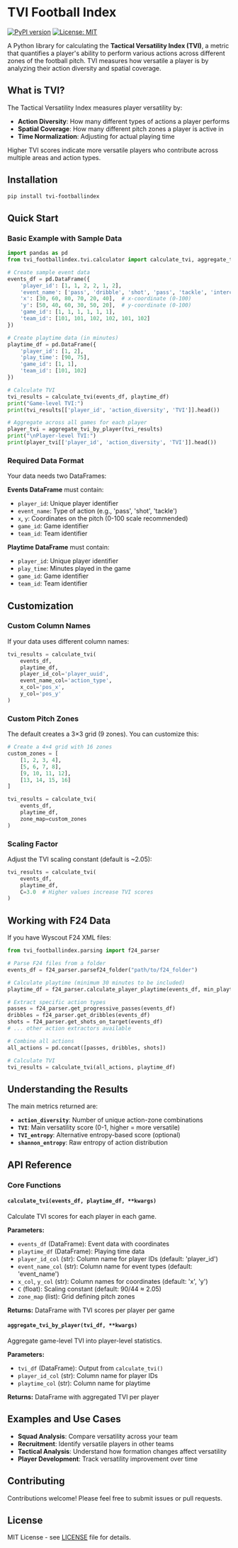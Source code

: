 # TVI Football Index

[![PyPI version](https://badge.fury.io/py/tvi-footballindex.svg)](https://badge.fury.io/py/tvi-footballindex)
[![License: MIT](https://img.shields.io/badge/License-MIT-yellow.svg)](https://opensource.org/licenses/MIT)

A Python library for calculating the **Tactical Versatility Index (TVI)**, a metric that quantifies a player's ability to perform various actions across different zones of the football pitch. TVI measures how versatile a player is by analyzing their action diversity and spatial coverage.

## What is TVI?

The Tactical Versatility Index measures player versatility by:
- **Action Diversity**: How many different types of actions a player performs
- **Spatial Coverage**: How many different pitch zones a player is active in
- **Time Normalization**: Adjusting for actual playing time

Higher TVI scores indicate more versatile players who contribute across multiple areas and action types.

## Installation

```bash
pip install tvi-footballindex
```

## Quick Start

### Basic Example with Sample Data

```python
import pandas as pd
from tvi_footballindex.tvi.calculator import calculate_tvi, aggregate_tvi_by_player

# Create sample event data
events_df = pd.DataFrame({
    'player_id': [1, 1, 2, 2, 1, 2],
    'event_name': ['pass', 'dribble', 'shot', 'pass', 'tackle', 'interception'],
    'x': [30, 60, 80, 70, 20, 40],  # x-coordinate (0-100)
    'y': [50, 40, 60, 30, 50, 20],  # y-coordinate (0-100)
    'game_id': [1, 1, 1, 1, 1, 1],
    'team_id': [101, 101, 102, 102, 101, 102]
})

# Create playtime data (in minutes)
playtime_df = pd.DataFrame({
    'player_id': [1, 2],
    'play_time': [90, 75],
    'game_id': [1, 1],
    'team_id': [101, 102]
})

# Calculate TVI
tvi_results = calculate_tvi(events_df, playtime_df)
print("Game-level TVI:")
print(tvi_results[['player_id', 'action_diversity', 'TVI']].head())

# Aggregate across all games for each player
player_tvi = aggregate_tvi_by_player(tvi_results)
print("\nPlayer-level TVI:")
print(player_tvi[['player_id', 'action_diversity', 'TVI']].head())
```

### Required Data Format

Your data needs two DataFrames:

**Events DataFrame** must contain:
- `player_id`: Unique player identifier
- `event_name`: Type of action (e.g., 'pass', 'shot', 'tackle')
- `x`, `y`: Coordinates on the pitch (0-100 scale recommended)
- `game_id`: Game identifier
- `team_id`: Team identifier

**Playtime DataFrame** must contain:
- `player_id`: Unique player identifier  
- `play_time`: Minutes played in the game
- `game_id`: Game identifier
- `team_id`: Team identifier

## Customization

### Custom Column Names

If your data uses different column names:

```python
tvi_results = calculate_tvi(
    events_df, 
    playtime_df,
    player_id_col='player_uuid',
    event_name_col='action_type',
    x_col='pos_x',
    y_col='pos_y'
)
```

### Custom Pitch Zones

The default creates a 3×3 grid (9 zones). You can customize this:

```python
# Create a 4×4 grid with 16 zones
custom_zones = [
    [1, 2, 3, 4],
    [5, 6, 7, 8], 
    [9, 10, 11, 12],
    [13, 14, 15, 16]
]

tvi_results = calculate_tvi(
    events_df, 
    playtime_df, 
    zone_map=custom_zones
)
```

### Scaling Factor

Adjust the TVI scaling constant (default is ~2.05):

```python
tvi_results = calculate_tvi(
    events_df, 
    playtime_df,
    C=3.0  # Higher values increase TVI scores
)
```

## Working with F24 Data

If you have Wyscout F24 XML files:

```python
from tvi_footballindex.parsing import f24_parser

# Parse F24 files from a folder
events_df = f24_parser.parsef24_folder("path/to/f24_folder")

# Calculate playtime (minimum 30 minutes to be included)
playtime_df = f24_parser.calculate_player_playtime(events_df, min_playtime=30)

# Extract specific action types
passes = f24_parser.get_progressive_passes(events_df)
dribbles = f24_parser.get_dribbles(events_df)
shots = f24_parser.get_shots_on_target(events_df)
# ... other action extractors available

# Combine all actions
all_actions = pd.concat([passes, dribbles, shots])

# Calculate TVI
tvi_results = calculate_tvi(all_actions, playtime_df)
```

## Understanding the Results

The main metrics returned are:

- **`action_diversity`**: Number of unique action-zone combinations
- **`TVI`**: Main versatility score (0-1, higher = more versatile)  
- **`TVI_entropy`**: Alternative entropy-based score (optional)
- **`shannon_entropy`**: Raw entropy of action distribution

## API Reference

### Core Functions

#### `calculate_tvi(events_df, playtime_df, **kwargs)`
Calculate TVI scores for each player in each game.

**Parameters:**
- `events_df` (DataFrame): Event data with coordinates
- `playtime_df` (DataFrame): Playing time data
- `player_id_col` (str): Column name for player IDs (default: 'player_id')
- `event_name_col` (str): Column name for event types (default: 'event_name') 
- `x_col`, `y_col` (str): Column names for coordinates (default: 'x', 'y')
- `C` (float): Scaling constant (default: 90/44 ≈ 2.05)
- `zone_map` (list): Grid defining pitch zones

**Returns:** DataFrame with TVI scores per player per game

#### `aggregate_tvi_by_player(tvi_df, **kwargs)`
Aggregate game-level TVI into player-level statistics.

**Parameters:**
- `tvi_df` (DataFrame): Output from `calculate_tvi()`
- `player_id_col` (str): Column name for player IDs
- `playtime_col` (str): Column name for playtime

**Returns:** DataFrame with aggregated TVI per player

## Examples and Use Cases

- **Squad Analysis**: Compare versatility across your team
- **Recruitment**: Identify versatile players in other teams  
- **Tactical Analysis**: Understand how formation changes affect versatility
- **Player Development**: Track versatility improvement over time

## Contributing

Contributions welcome! Please feel free to submit issues or pull requests.

## License

MIT License - see [LICENSE](LICENSE) file for details.